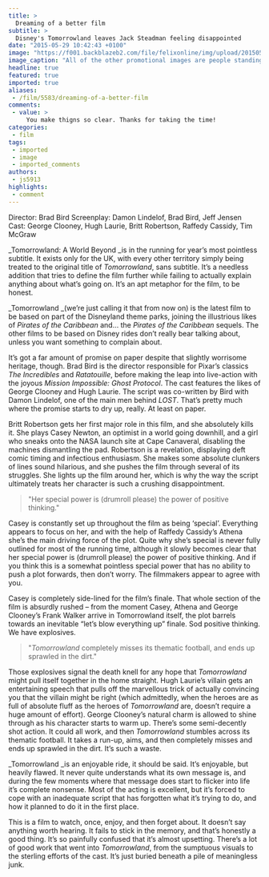 ```yaml
---
title: >
  Dreaming of a better film
subtitle: >
  Disney's Tomorrowland leaves Jack Steadman feeling disappointed
date: "2015-05-29 10:42:43 +0100"
image: "https://f001.backblazeb2.com/file/felixonline/img/upload/201505291135-js5913-tomorrowland-1-cmyk.jpg"
image_caption: "All of the other promotional images are people standing in a field of corn."
headline: true
featured: true
imported: true
aliases:
 - /film/5583/dreaming-of-a-better-film
comments:
 - value: >
     You make thigns so clear. Thanks for taking the time!
categories:
 - film
tags:
 - imported
 - image
 - imported_comments
authors:
 - js5913
highlights:
 - comment
---
```


Director: Brad Bird Screenplay: Damon Lindelof, Brad Bird, Jeff Jensen Cast: George Clooney, Hugh Laurie, Britt Robertson, Raffedy Cassidy, Tim McGraw

_Tomorrowland: A World Beyond _is in the running for year’s most pointless subtitle. It exists only for the UK, with every other territory simply being treated to the original title of _Tomorrowland_, sans subtitle. It’s a needless addition that tries to define the film further while failing to actually explain anything about what’s going on. It’s an apt metaphor for the film, to be honest.

_Tomorrowland _(we’re just calling it that from now on) is the latest film to be based on part of the Disneyland theme parks, joining the illustrious likes of _Pirates of the Caribbean_ and… the _Pirates of the Caribbean_ sequels. The other films to be based on Disney rides don’t really bear talking about, unless you want something to complain about.

It’s got a far amount of promise on paper despite that slightly worrisome heritage, though. Brad Bird is the director responsible for Pixar’s classics _The Incredibles_ and _Ratatouille_, before making the leap into live-action with the joyous _Mission Impossible: Ghost Protocol_. The cast features the likes of George Clooney and Hugh Laurie. The script was co-written by Bird with Damon Lindelof, one of the main men behind _LOST_. That’s pretty much where the promise starts to dry up, really. At least on paper.

Britt Robertson gets her first major role in this film, and she absolutely kills it. She plays Casey Newton, an optimist in a world going downhill, and a girl who sneaks onto the NASA launch site at Cape Canaveral, disabling the machines dismantling the pad. Robertson is a revelation, displaying deft comic timing and infectious enthusiasm. She makes some absolute clunkers of lines sound hilarious, and she pushes the film through several of its struggles. She lights up the film around her, which is why the way the script ultimately treats her character is such a crushing disappointment.

> "Her special power is (drumroll please) the power of positive thinking."

Casey is constantly set up throughout the film as being ‘special’. Everything appears to focus on her, and with the help of Raffedy Cassidy’s Athena she’s the main driving force of the plot. Quite why she’s special is never fully outlined for most of the running time, although it slowly becomes clear that her special power is (drumroll please) the power of positive thinking. And if you think this is a somewhat pointless special power that has no ability to push a plot forwards, then don’t worry. The filmmakers appear to agree with you.

Casey is completely side-lined for the film’s finale. That whole section of the film is absurdly rushed – from the moment Casey, Athena and George Clooney’s Frank Walker arrive in Tomorrowland itself, the plot barrels towards an inevitable “let’s blow everything up” finale. Sod positive thinking. We have explosives.

> "_Tomorrowland_ completely misses its thematic football, and ends up sprawled in the dirt."

Those explosives signal the death knell for any hope that _Tomorrowland_ might pull itself together in the home straight. Hugh Laurie’s villain gets an entertaining speech that pulls off the marvellous trick of actually convincing you that the villain might be right (which admittedly, when the heroes are as full of absolute fluff as the heroes of _Tomorrowland_ are, doesn’t require a huge amount of effort). George Clooney’s natural charm is allowed to shine through as his character starts to warm up. There’s some semi-decently shot action. It could all work, and then _Tomorrowland_ stumbles across its thematic football. It takes a run-up, aims, and then completely misses and ends up sprawled in the dirt. It’s such a waste.

_Tomorrowland _is an enjoyable ride, it should be said. It’s enjoyable, but heavily flawed. It never quite understands what its own message is, and during the few moments where that message does start to flicker into life it’s complete nonsense. Most of the acting is excellent, but it’s forced to cope with an inadequate script that has forgotten what it’s trying to do, and how it planned to do it in the first place.

This is a film to watch, once, enjoy, and then forget about. It doesn’t say anything worth hearing. It fails to stick in the memory, and that’s honestly a good thing. It’s so painfully confused that it’s almost upsetting. There’s a lot of good work that went into _Tomorrowland_, from the sumptuous visuals to the sterling efforts of the cast. It’s just buried beneath a pile of meaningless junk.
